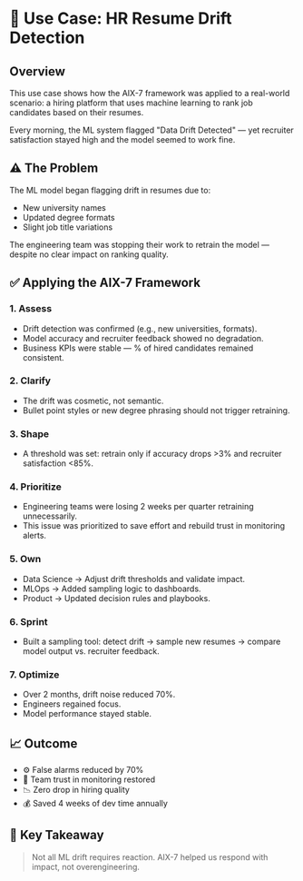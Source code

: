 # 📝 Use Case: HR Resume Drift Detection

## Overview

This use case shows how the AIX-7 framework was applied to a real-world scenario: a hiring platform that uses machine learning to rank job candidates based on their resumes.

Every morning, the ML system flagged "Data Drift Detected" — yet recruiter satisfaction stayed high and the model seemed to work fine.

## ⚠️ The Problem

The ML model began flagging drift in resumes due to:

- New university names
- Updated degree formats
- Slight job title variations

The engineering team was stopping their work to retrain the model — despite no clear impact on ranking quality.

## ✅ Applying the AIX-7 Framework

### 1. Assess
- Drift detection was confirmed (e.g., new universities, formats).
- Model accuracy and recruiter feedback showed no degradation.
- Business KPIs were stable — % of hired candidates remained consistent.

### 2. Clarify
- The drift was cosmetic, not semantic.
- Bullet point styles or new degree phrasing should not trigger retraining.

### 3. Shape
- A threshold was set: retrain only if accuracy drops >3% and recruiter satisfaction <85%.

### 4. Prioritize
- Engineering teams were losing 2 weeks per quarter retraining unnecessarily.
- This issue was prioritized to save effort and rebuild trust in monitoring alerts.

### 5. Own
- Data Science → Adjust drift thresholds and validate impact.
- MLOps → Added sampling logic to dashboards.
- Product → Updated decision rules and playbooks.

### 6. Sprint
- Built a sampling tool: detect drift → sample new resumes → compare model output vs. recruiter feedback.

### 7. Optimize
- Over 2 months, drift noise reduced 70%.
- Engineers regained focus.
- Model performance stayed stable.

## 📈 Outcome

- ⚙️ False alarms reduced by 70%
- 🧠 Team trust in monitoring restored
- 📉 Zero drop in hiring quality
- 💰 Saved 4 weeks of dev time annually

## 🔁 Key Takeaway

> Not all ML drift requires reaction. AIX-7 helped us respond with impact, not overengineering.
